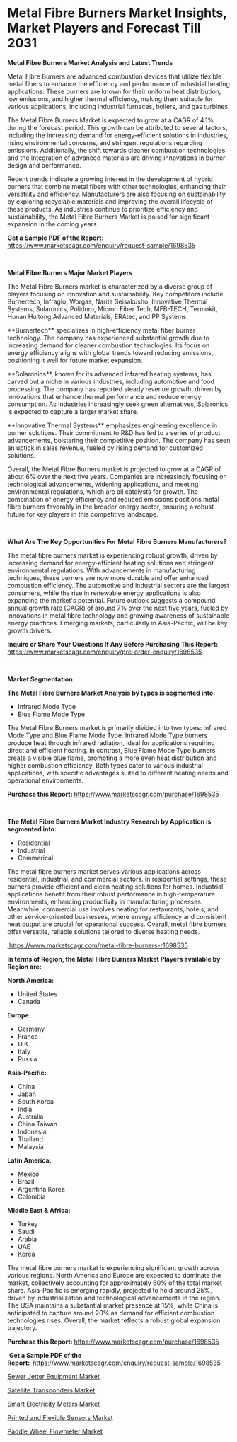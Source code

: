 <p><h1>Metal Fibre Burners Market Insights, Market Players and Forecast Till 2031</h1></p><p><strong>Metal Fibre Burners Market Analysis and Latest Trends</strong></p>
<p><p>Metal Fibre Burners are advanced combustion devices that utilize flexible metal fibers to enhance the efficiency and performance of industrial heating applications. These burners are known for their uniform heat distribution, low emissions, and higher thermal efficiency, making them suitable for various applications, including industrial furnaces, boilers, and gas turbines.</p><p>The Metal Fibre Burners Market is expected to grow at a CAGR of 4.1% during the forecast period. This growth can be attributed to several factors, including the increasing demand for energy-efficient solutions in industries, rising environmental concerns, and stringent regulations regarding emissions. Additionally, the shift towards cleaner combustion technologies and the integration of advanced materials are driving innovations in burner design and performance.</p><p>Recent trends indicate a growing interest in the development of hybrid burners that combine metal fibers with other technologies, enhancing their versatility and efficiency. Manufacturers are also focusing on sustainability by exploring recyclable materials and improving the overall lifecycle of these products. As industries continue to prioritize efficiency and sustainability, the Metal Fibre Burners Market is poised for significant expansion in the coming years.</p></p>
<p><strong>Get a Sample PDF of the Report:&nbsp;</strong> <a href="https://www.marketscagr.com/enquiry/request-sample/1698535?utm_campaign=1740&utm_medium=2&utm_source=Github&utm_content=ia&utm_term=20102024&utm_id=metal-fibre-burners">https://www.marketscagr.com/enquiry/request-sample/1698535</a></p>
<p>&nbsp;</p>
<p><strong>Metal Fibre Burners Major Market Players</strong></p>
<p><p>The Metal Fibre Burners market is characterized by a diverse group of players focusing on innovation and sustainability. Key competitors include Burnertech, Infraglo, Worgas, Narita Seisakusho, Innovative Thermal Systems, Solaronics, Polidoro, Micron Fiber Tech, MFB-TECH, Termokit, Hunan Huitong Advanced Materials, ERAtec, and PP Systems.</p><p>**Burnertech** specializes in high-efficiency metal fiber burner technology. The company has experienced substantial growth due to increasing demand for cleaner combustion technologies. Its focus on energy efficiency aligns with global trends toward reducing emissions, positioning it well for future market expansion.</p><p>**Solaronics**, known for its advanced infrared heating systems, has carved out a niche in various industries, including automotive and food processing. The company has reported steady revenue growth, driven by innovations that enhance thermal performance and reduce energy consumption. As industries increasingly seek green alternatives, Solaronics is expected to capture a larger market share.</p><p>**Innovative Thermal Systems** emphasizes engineering excellence in burner solutions. Their commitment to R&D has led to a series of product advancements, bolstering their competitive position. The company has seen an uptick in sales revenue, fueled by rising demand for customized solutions.</p><p>Overall, the Metal Fibre Burners market is projected to grow at a CAGR of about 6% over the next five years. Companies are increasingly focusing on technological advancements, widening applications, and meeting environmental regulations, which are all catalysts for growth. The combination of energy efficiency and reduced emissions positions metal fibre burners favorably in the broader energy sector, ensuring a robust future for key players in this competitive landscape.</p></p>
<p>&nbsp;</p>
<p><strong>What Are The Key Opportunities For Metal Fibre Burners Manufacturers?</strong></p>
<p><p>The metal fibre burners market is experiencing robust growth, driven by increasing demand for energy-efficient heating solutions and stringent environmental regulations. With advancements in manufacturing techniques, these burners are now more durable and offer enhanced combustion efficiency. The automotive and industrial sectors are the largest consumers, while the rise in renewable energy applications is also expanding the market's potential. Future outlook suggests a compound annual growth rate (CAGR) of around 7% over the next five years, fueled by innovations in metal fibre technology and growing awareness of sustainable energy practices. Emerging markets, particularly in Asia-Pacific, will be key growth drivers.</p></p>
<p><strong>Inquire or Share Your Questions If Any Before Purchasing This Report:</strong> <a href="https://www.marketscagr.com/enquiry/pre-order-enquiry/1698535?utm_campaign=1740&utm_medium=2&utm_source=Github&utm_content=ia&utm_term=20102024&utm_id=metal-fibre-burners">https://www.marketscagr.com/enquiry/pre-order-enquiry/1698535</a></p>
<p>&nbsp;</p>
<p><strong>Market Segmentation</strong></p>
<p><strong>The Metal Fibre Burners Market Analysis by types is segmented into:</strong></p>
<p><ul><li>Infrared Mode Type</li><li>Blue Flame Mode Type</li></ul></p>
<p><p>The Metal Fibre Burners market is primarily divided into two types: Infrared Mode Type and Blue Flame Mode Type. Infrared Mode Type burners produce heat through infrared radiation, ideal for applications requiring direct and efficient heating. In contrast, Blue Flame Mode Type burners create a visible blue flame, promoting a more even heat distribution and higher combustion efficiency. Both types cater to various industrial applications, with specific advantages suited to different heating needs and operational environments.</p></p>
<p><strong>Purchase this Report:&nbsp;</strong><a href="https://www.marketscagr.com/purchase/1698535?utm_campaign=1740&utm_medium=2&utm_source=Github&utm_content=ia&utm_term=20102024&utm_id=metal-fibre-burners">https://www.marketscagr.com/purchase/1698535</a></p>
<p>&nbsp;</p>
<p><strong>The Metal Fibre Burners Market Industry Research by Application is segmented into:</strong></p>
<p><ul><li>Residential</li><li>Industrial</li><li>Commerical</li></ul></p>
<p><p>The metal fibre burners market serves various applications across residential, industrial, and commercial sectors. In residential settings, these burners provide efficient and clean heating solutions for homes. Industrial applications benefit from their robust performance in high-temperature environments, enhancing productivity in manufacturing processes. Meanwhile, commercial use involves heating for restaurants, hotels, and other service-oriented businesses, where energy efficiency and consistent heat output are crucial for operational success. Overall, metal fibre burners offer versatile, reliable solutions tailored to diverse heating needs.</p></p>
<p><a href="https://www.marketscagr.com/metal-fibre-burners-r1698535?utm_campaign=1740&utm_medium=2&utm_source=Github&utm_content=ia&utm_term=20102024&utm_id=metal-fibre-burners">&nbsp;https://www.marketscagr.com/metal-fibre-burners-r1698535</a></p>
<p><strong>In terms of Region, the Metal Fibre Burners Market Players available by Region are:</strong></p>
<p>
    <p> <strong> North America: </strong>
        <ul>
            <li>United States</li>
            <li>Canada</li>
        </ul>
        </p> 
    <p> <strong> Europe: </strong>
        <ul>
            <li>Germany</li>
            <li>France</li>
            <li>U.K.</li>
            <li>Italy</li>
            <li>Russia</li>
        </ul>
        </p> 
    <p> <strong> Asia-Pacific: </strong>
        <ul>
            <li>China</li>
            <li>Japan</li>
            <li>South Korea</li>
            <li>India</li>
            <li>Australia</li>
            <li>China Taiwan</li>
            <li>Indonesia</li>
            <li>Thailand</li>
            <li>Malaysia</li>
        </ul>
        </p> 
    <p> <strong> Latin America: </strong>
        <ul>
            <li>Mexico</li>
            <li>Brazil</li>
            <li>Argentina Korea</li>
            <li>Colombia</li>
        </ul>
        </p> 
    <p> <strong> Middle East & Africa: </strong>
        <ul>
            <li>Turkey</li>
            <li>Saudi</li>
            <li>Arabia</li>
            <li>UAE</li>
            <li>Korea</li>
        </ul>
    </p>
    </p>
<p><p>The metal fibre burners market is experiencing significant growth across various regions. North America and Europe are expected to dominate the market, collectively accounting for approximately 60% of the total market share. Asia-Pacific is emerging rapidly, projected to hold around 25%, driven by industrialization and technological advancements in the region. The USA maintains a substantial market presence at 15%, while China is anticipated to capture around 20% as demand for efficient combustion technologies rises. Overall, the market reflects a robust global expansion trajectory.</p></p>
<p><strong>Purchase this Report: </strong><a href="https://www.marketscagr.com/purchase/1698535?utm_campaign=1740&utm_medium=2&utm_source=Github&utm_content=ia&utm_term=20102024&utm_id=metal-fibre-burners">https://www.marketscagr.com/purchase/1698535</a></p>
<p>&nbsp;<strong>Get a Sample PDF of the Report:&nbsp;&nbsp;</strong><a href="https://www.marketscagr.com/enquiry/request-sample/1698535?utm_campaign=1740&utm_medium=2&utm_source=Github&utm_content=ia&utm_term=20102024&utm_id=metal-fibre-burners">https://www.marketscagr.com/enquiry/request-sample/1698535</a></p>
<p><strong></strong></p>
<p><p><a href="https://www.linkedin.com/pulse/sewer-jetter-equipment-market-evolution-key-trends-regional-i4dfe?utm_campaign=1740&utm_medium=2&utm_source=Github&utm_content=ia&utm_term=20102024&utm_id=metal-fibre-burners">Sewer Jetter Equipment Market</a></p><p><a href="https://www.linkedin.com/pulse/insights-satellite-transponders-market-players-size-geographical-k5r7e?utm_campaign=1740&utm_medium=2&utm_source=Github&utm_content=ia&utm_term=20102024&utm_id=metal-fibre-burners">Satellite Transponders Market</a></p><p><a href="https://www.linkedin.com/pulse/smart-electricity-meters-market-drivers-challenges-forecast-ft1he?utm_campaign=1740&utm_medium=2&utm_source=Github&utm_content=ia&utm_term=20102024&utm_id=metal-fibre-burners">Smart Electricity Meters Market</a></p><p><a href="https://www.linkedin.com/pulse/printed-flexible-sensors-market-segmentation-applications-types-y9sfe?utm_campaign=1740&utm_medium=2&utm_source=Github&utm_content=ia&utm_term=20102024&utm_id=metal-fibre-burners">Printed and Flexible Sensors Market</a></p><p><a href="https://github.com/RuthLucas64/Market-Research-Report-List-1/blob/main/paddle-wheel-flowmeter-market.md?utm_campaign=1740&utm_medium=2&utm_source=Github&utm_content=ia&utm_term=20102024&utm_id=metal-fibre-burners">Paddle Wheel Flowmeter Market</a></p></p>